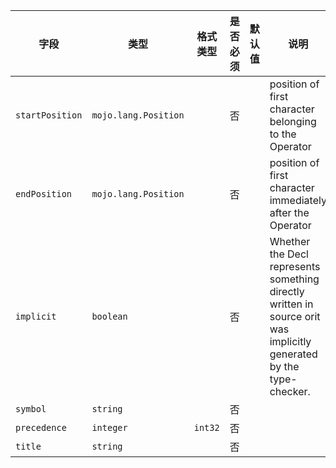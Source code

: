 | 字段 | 类型 | 格式类型 | 是否必须 | 默认值 | 说明 |
|---|---|---|---|---|---|
| `startPosition` | `mojo.lang.Position` |  | 否 |  | position of first character belonging to the Operator |
| `endPosition` | `mojo.lang.Position` |  | 否 |  | position of first character immediately after the Operator |
| `implicit` | `boolean` |  | 否 |  | Whether the Decl represents something directly written in source orit was implicitly generated by the type-checker. |
| `symbol` | `string` |  | 否 |  |
| `precedence` | `integer` | `int32` | 否 |  |
| `title` | `string` |  | 否 |  |

